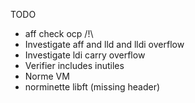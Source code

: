 TODO
* aff check ocp /!\
* Investigate aff and lld and lldi overflow
* Investigate ldi carry overflow
* Verifier includes inutiles
* Norme VM
* norminette libft (missing header)